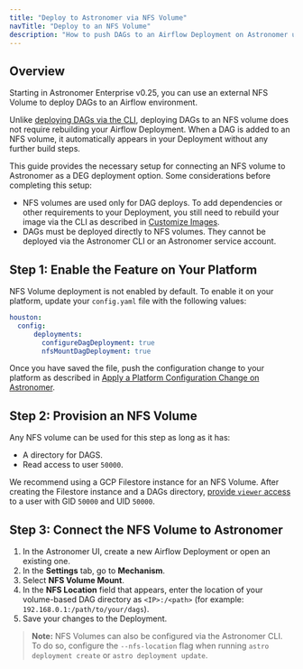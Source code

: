 ```yaml
---
title: "Deploy to Astronomer via NFS Volume"
navTitle: "Deploy to an NFS Volume"
description: "How to push DAGs to an Airflow Deployment on Astronomer using an external NFS Volume."
---
```


## Overview

Starting in Astronomer Enterprise v0.25, you can use an external NFS Volume to deploy DAGs to an Airflow environment.

Unlike [deploying DAGs via the CLI](/docs/enterprise/v0.25/deploy/deploy-cli.md), deploying DAGs to an NFS volume does not require rebuilding your Airflow Deployment. When a DAG is added to an NFS volume, it automatically appears in your Deployment without any further build steps.

This guide provides the necessary setup for connecting an NFS volume to Astronomer as a DEG deployment option. Some considerations before completing this setup:

- NFS volumes are used only for DAG deploys. To add dependencies or other requirements to your Deployment, you still need to rebuild your image via the CLI as described in [Customize Images](/docs/enterprise/v0.25/develop/customize-image).
- DAGs must be deployed directly to NFS volumes. They cannot be deployed via the Astronomer CLI or an Astronomer service account.

## Step 1: Enable the Feature on Your Platform

NFS Volume deployment is not enabled by default. To enable it on your platform, update your `config.yaml` file with the following values:

```yaml
houston:
  config:
      deployments:
        configureDagDeployment: true
        nfsMountDagDeployment: true
```

Once you have saved the file, push the configuration change to your platform as described in [Apply a Platform Configuration Change on Astronomer](https://www.astronomer.io/docs/enterprise/v0.23/manage-astronomer/apply-platform-config).

## Step 2: Provision an NFS Volume

Any NFS volume can be used for this step as long as it has:

* A directory for DAGS.
* Read access to user `50000`.

We recommend using a GCP Filestore instance for an NFS Volume. After creating the Filestore instance and a DAGs directory, [provide `viewer` access](https://cloud.google.com/filestore/docs/creating-instances#configuring_ip-based_access_control) to a user with GID `50000` and UID `50000`.

## Step 3: Connect the NFS Volume to Astronomer

1. In the Astronomer UI, create a new Airflow Deployment or open an existing one.
2. In the **Settings** tab, go to **Mechanism**.
2. Select **NFS Volume Mount**.
3. In the **NFS Location** field that appears, enter the location of your volume-based DAG directory as `<IP>:/<path>` (for example: `192.168.0.1:/path/to/your/dags`).
4. Save your changes to the Deployment.

> **Note:** NFS Volumes can also be configured via the Astronomer CLI. To do so, configure the `--nfs-location` flag when running `astro deployment create` or `astro deployment update`.
